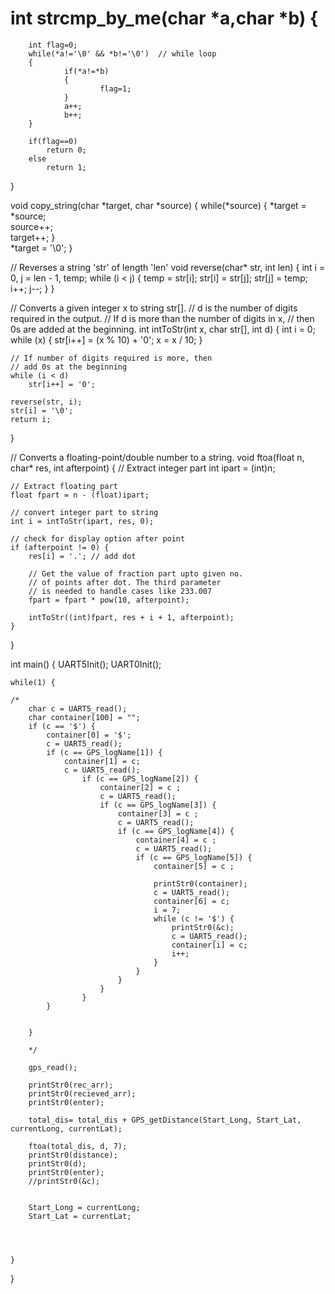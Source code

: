 # int strcmp_by_me(char *a,char *b) {  
		int flag=0;  
		while(*a!='\0' && *b!='\0')  // while loop  
		{  
				if(*a!=*b)  
				{  
						flag=1;  
				}  
				a++;  
				b++;  
		}  
			
		if(flag==0)  
			return 0;  
		else  
			return 1;  
} 


void copy_string(char *target, char *source) {
    while(*source)
    {
        *target = *source;        
        source++;        
        target++;
    }    
    *target = '\0';
}


 
// Reverses a string 'str' of length 'len'
void reverse(char* str, int len)
{
    int i = 0, j = len - 1, temp;
    while (i < j) {
        temp = str[i];
        str[i] = str[j];
        str[j] = temp;
        i++;
        j--;
    }
}
 
// Converts a given integer x to string str[].
// d is the number of digits required in the output.
// If d is more than the number of digits in x,
// then 0s are added at the beginning.
int intToStr(int x, char str[], int d)
{
    int i = 0;
    while (x) {
        str[i++] = (x % 10) + '0';
        x = x / 10;
    }
 
    // If number of digits required is more, then
    // add 0s at the beginning
    while (i < d)
        str[i++] = '0';
 
    reverse(str, i);
    str[i] = '\0';
    return i;
}
 
// Converts a floating-point/double number to a string.
void ftoa(float n, char* res, int afterpoint)
{
    // Extract integer part
    int ipart = (int)n;
 
    // Extract floating part
    float fpart = n - (float)ipart;
 
    // convert integer part to string
    int i = intToStr(ipart, res, 0);
 
    // check for display option after point
    if (afterpoint != 0) {
        res[i] = '.'; // add dot
 
        // Get the value of fraction part upto given no.
        // of points after dot. The third parameter
        // is needed to handle cases like 233.007
        fpart = fpart * pow(10, afterpoint);
 
        intToStr((int)fpart, res + i + 1, afterpoint);
    }
}











int main() {
	UART5Init();
	UART0Init();
	
	
	
	while(1) {	
		
    /*
		char c = UART5_read();
		char container[100] = "";
		if (c == '$') {
			container[0] = '$';
			c = UART5_read();
			if (c == GPS_logName[1]) {
				container[1] = c;
				c = UART5_read();
					if (c == GPS_logName[2]) {
						container[2] = c ;
						c = UART5_read();
						if (c == GPS_logName[3]) {
							container[3] = c ;
							c = UART5_read();
							if (c == GPS_logName[4]) {
								container[4] = c ;
								c = UART5_read();
								if (c == GPS_logName[5]) {
									container[5] = c ;	
									
									printStr0(container);
									c = UART5_read();
									container[6] = c;
									i = 7;
									while (c != '$') {
										printStr0(&c);
										c = UART5_read();
										container[i] = c;
										i++;
									}
								}
							}
						}
					}
			}
			
			
		}
		
		*/
	
		gps_read();
		
		printStr0(rec_arr);
		printStr0(recieved_arr);
		printStr0(enter);
		
		total_dis= total_dis + GPS_getDistance(Start_Long, Start_Lat, currentLong, currentLat);
		
		ftoa(total_dis, d, 7);
		printStr0(distance);
		printStr0(d);
		printStr0(enter);
		//printStr0(&c);
		
		
		Start_Long = currentLong;
		Start_Lat = currentLat;

		
			
		
	}
}
